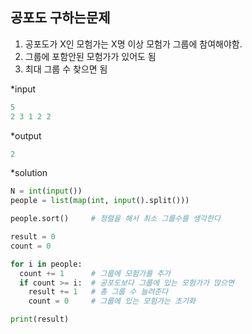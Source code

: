 ## 공포도 구하는문제
1. 공포도가 X인 모험가는 X명 이상 모험가 그룹에 참여해야함.   
2. 그룹에 포함안된 모험가가 있어도 됨  
3. 최대 그룹 수 찾으면 됨  

*input  
```python
5
2 3 1 2 2
```

*output
```python
2
```

*solution
```python
N = int(input())
people = list(map(int, input().split()))

people.sort()     # 정렬을 해서 최소 그룹수를 생각한다

result = 0
count = 0

for i in people:
  count += 1      # 그룹에 모험가를 추가
  if count >= i:  # 공포도보다 그룹에 있는 모험가가 많으면
    result += 1   # 총 그룹 수 늘려준다
    count = 0     # 그룹에 있는 모험가는 초기화

print(result)
```
